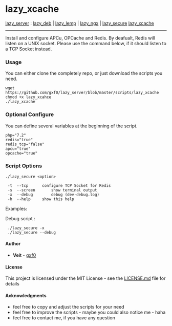 # lazy_xcache
[lazy_server](https://github.com/gxf0/lazy_server/tree/master/README.md) :
 [lazy_deb](https://github.com/gxf0/lazy_server/tree/master/docs/deb.md) |
 [lazy_lemp](https://github.com/gxf0/lazy_server/tree/master/docs/lemp.md) |
 [lazy_ngx](https://github.com/gxf0/lazy_server/tree/master/docs/ngx.md) |
 [lazy_secure](https://github.com/gxf0/lazy_server/tree/master/docs/secure.md)
 [lazy_xcache](https://github.com/gxf0/lazy_server/tree/master/docs/xcache.md)
 * * *
 Install and configure APCu, OPCache and Redis.
 By deafualt, Redis will listen on a UNIX socket. Please use
 the command below, if it should listen to a TCP Socket instead.

### Usage

You can either clone the completely repo, or just download the scripts you need.

```
wget https://github.com/gxf0/lazy_server/blob/master/scripts/lazy_xcache
chmod +x lazy_xcahce
./lazy_xcache
```

### Optional Configure

You can define several variables at the beginning of the script.

```
php="7.2"
redis="true"
redis_tcp="false"
apcu="true"
opcache="true"
```

### Script Options

```
./lazy_secure <option>

 -t  --tcp      configure TCP Socket for Redis
 -s  --screen		show terminal output
 -x  --debug		debug (dev-debug.log)
 -h  --help		show this help
```

Examples:

Debug script :
```
 ./lazy_secure -x
 ./lazy_secure --debug
```

#### Author

* **Veit** - [gxf0](https://github.com/gxf0)

#### License

This project is licensed under the MIT License - see the [LICENSE.md](LICENSE.md) file for details

#### Acknowledgments

* feel free to copy and adjust the scripts for your need
* feel free to improve the scripts - maybe you could also notice me - haha
* feel free to contact me, if you have any question
